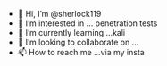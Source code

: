 - 👋 Hi, I’m @sherlock119
- 👀 I’m interested in ... penetration tests
- 🌱 I’m currently learning ...kali
- 💞️ I’m looking to collaborate on ...
- 📫 How to reach me ...via my insta 

<!---
sherlock119/sherlock119 is a ✨ special ✨ repository because its `README.md` (this file) appears on your GitHub profile.
You can click the Preview link to take a look at your changes.
--->
